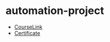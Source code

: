 # automation-project
- [CourseLink](https://www.udemy.com/course/python-3-1/)
- [Сertificate](https://drive.google.com/file/d/18AsA6kWRJb1_e7HXfkQAOVNcPFg8jkF0/view?usp=sharing)
